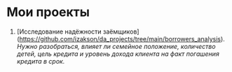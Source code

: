 # Мои проекты 
1. [Исследование надёжности заёмщиков] (https://github.com/izakson/da_projects/tree/main/borrowers_analysis). *Нужно разобраться, влияет ли семейное положение, количество детей, цель кредита и уровень дохода клиента на факт погашения кредита в срок.*
